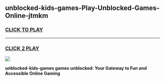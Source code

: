
## unblocked-kids-games-Play-Unblocked-Games-Online-jtmkm
<h3>
<a href="https://premium76.site?title=unblocked-kids-games&ref=25A">CLICK TO PLAY</a></h3>
<hr>

<h3>
<a href="https://premium76.site?title=unblocked-kids-games&ref=25A">CLICK 2 PLAY</a>
  
</h3>

<a href="https://premium76.site?title=unblocked-kids-games&ref=25A"><img src="https://clearcache.store/games.png"></a>


**unblocked-kids-games games unblocked: Your Gateway to Fun and Accessible Online Gaming**
